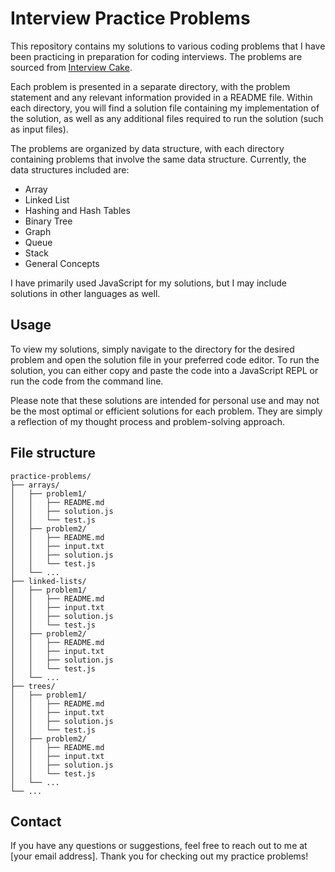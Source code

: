 # Interview Practice Problems

This repository contains my solutions to various coding problems that I have been practicing in preparation for coding interviews. The problems are sourced from [Interview Cake](https://www.interviewcake.com/).

Each problem is presented in a separate directory, with the problem statement and any relevant information provided in a README file. Within each directory, you will find a solution file containing my implementation of the solution, as well as any additional files required to run the solution (such as input files).

The problems are organized by data structure, with each directory containing problems that involve the same data structure. Currently, the data structures included are:

- Array
- Linked List
- Hashing and Hash Tables
- Binary Tree
- Graph
- Queue
- Stack
- General Concepts

I have primarily used JavaScript for my solutions, but I may include solutions in other languages as well.

## Usage

To view my solutions, simply navigate to the directory for the desired problem and open the solution file in your preferred code editor. To run the solution, you can either copy and paste the code into a JavaScript REPL or run the code from the command line.

Please note that these solutions are intended for personal use and may not be the most optimal or efficient solutions for each problem. They are simply a reflection of my thought process and problem-solving approach.

## File structure
```
practice-problems/
├── arrays/
│   ├── problem1/
│   │   ├── README.md
│   │   ├── solution.js
│   │   └── test.js
│   ├── problem2/
│   │   ├── README.md
│   │   ├── input.txt
│   │   ├── solution.js
│   │   └── test.js
│   └── ...
├── linked-lists/
│   ├── problem1/
│   │   ├── README.md
│   │   ├── input.txt
│   │   ├── solution.js
│   │   └── test.js
│   ├── problem2/
│   │   ├── README.md
│   │   ├── input.txt
│   │   ├── solution.js
│   │   └── test.js
│   └── ...
├── trees/
│   ├── problem1/
│   │   ├── README.md
│   │   ├── input.txt
│   │   ├── solution.js
│   │   └── test.js
│   ├── problem2/
│   │   ├── README.md
│   │   ├── input.txt
│   │   ├── solution.js
│   │   └── test.js
│   └── ...
└── ...
```

## Contact

If you have any questions or suggestions, feel free to reach out to me at [your email address]. Thank you for checking out my practice problems!